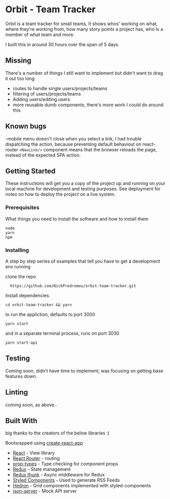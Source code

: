 # Orbit - Team Tracker

Orbit is a team tracker for small teams, It shows whos' working on what, where they're working from, how many story points a project has, who is a member of what team and more.

I built this in around 30 hours over the span of 5 days.

## Missing

There's a number of things I still want to implement but didn't want to drag it out too long
*	routes to handle single users/projects/teams
*	filtering of users/projects/teams
*	Adding users/editing users
*	more reusable dumb components, there's more work I could do around this

## Known bugs
-mobile menu doesn't close when you select a link, I had trouble dispatching the action, because preventing default behaviout on react-router `<NavLink/>` component means that the browser reloads the page, instead of the expected SPA action.


## Getting Started

These instructions will get you a copy of the project up and running on your local machine for development and testing purposes. See deployment for notes on how to deploy the project on a live system.

### Prerequisites

What things you need to install the software and how to install them

```
node
yarn
npm
```

### Installing

A step by step series of examples that tell you have to get a development env running

clone the repo

```
  https://github.com/NickProdromou/orbit-team-tracker.git
```

Install dependencies

```
cd orbit-team-tracker && yarn
```

to run the appliction, defaults to port 3000

```
yarn start
```

and in a separate terminal process, runs on port 3030

```
yarn start-api
```

## Testing

Coming soon, didn't have time to implement, was focusing on getting base features down.

## Linting

coming soon, as above..

## Built With

big thanks to the creators of the below libraries :)

Bootsrapped using [create-react-app](https://github.com/facebook/create-react-app)

* [React](http://www.dropwizard.io/1.0.2/docs/) - View library
* [React Router](https://github.com/ReactTraining/react-router) - routing
* [prop-types](https://www.npmjs.com/package/prop-types) - Type checking for component props
* [Redux](https://maven.apache.org/) - State management
* [Redux thunk](https://github.com/gaearon/redux-thunk) - Async middleware for Redux
* [Styled Components](https://rometools.github.io/rome/) - Used to generate RSS Feeds
* [Hedron]() - Grid components implemented with styled-components
* [json-server](https://github.com/typicode/json-server) - Mock API server
